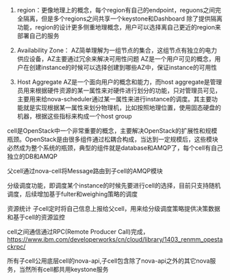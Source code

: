 1. region：更像地理上的概念，每个region有自己的endpoint，reguons之间完全隔离，但是多个regions之间共享一个keystone和Dashboard
除了提供隔离功能，region的设计更多侧重地理概念，用户可以选择离自己更近的region来部署自己的服务
2. Availability Zone： AZ简单理解为一组节点的集合，这组节点有独立的电力供应设备，AZ主要通过冗余来解决可用性问题
AZ是一个用户可见的概念，用户在创建instance的时候可以选择创建到哪些AZ中，保证instance的可用性

3. Host Aggregate  AZ是一个面向用户的概念和能力，而host aggregate是管理员用来根据硬件资源的某一属性来对硬件进行划分的功能，只对管理员可见，主要用来给nova-scheduler通过某一属性来进行instance的调度。其主要功能就是实现根据某一属性来划分物理机，比如按照地理位置，使用固态硬盘的机器，根据这些指标来构成一个host group

cell是OpenStack中一个非常重要的概念，主要解决OpenStack的扩展性和规模瓶颈。OpenStack是由很多组件通过松耦合构成，当达到一定规模后，这些模块必然成为整个系统的瓶颈，典型的组件就是database和AMQP了，每个cell有自己独立的DB和AMQP

父cell通过nova-cell将Message路由到子cell的AMQP模块

分级调度功能，即调度某个instance的时候先要进行cell的选择，目前只支持随机调度，后续增加基于fulter和weighing策略的调度

资源统计 子cell定时将自己信息上报给父cell，用来给分级调度策略提供决策数据和基于cell的资源监控

cell之间通信通过RPC(Remote Producer Call)完成，https://www.ibm.com/developerworks/cn/cloud/library/1403_renmm_opestackrpc/

所有子cell公用底层cell的nova-api,子cell包含除了nova-api之外的其它nova服务，当然所有cell都共用keystone服务


